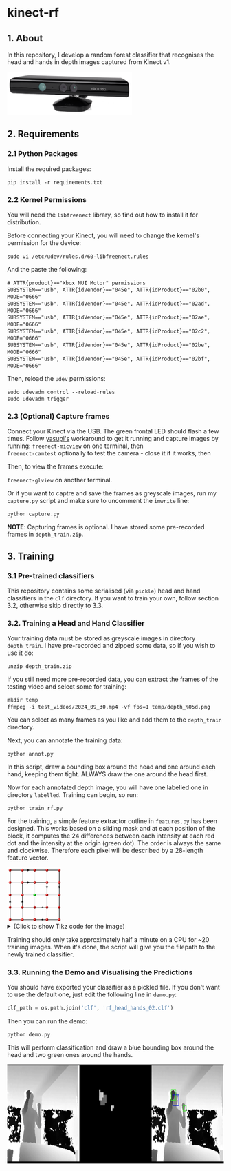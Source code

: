 # kinect-rf

## 1. About

In this repository, I develop a random forest classifier that recognises the
head and hands in depth images captured from Kinect v1.

<img src="https://raw.githubusercontent.com/leonmavr/kinect-rf/refs/heads/master/assets/kinect-v1.png" alt="Kinect v1" height="100">

## 2. Requirements

### 2.1 Python Packages

Install the required packages:

```
pip install -r requirements.txt
```

### 2.2 Kernel Permissions

You will need the `libfreenect` library, so find out how to install it for
distribution.

Before connecting your Kinect, you will need to change the kernel's permission
for the device:

`sudo vi /etc/udev/rules.d/60-libfreenect.rules `

And the paste the following:

```
# ATTR{product}=="Xbox NUI Motor" permissions
SUBSYSTEM=="usb", ATTR{idVendor}=="045e", ATTR{idProduct}=="02b0", MODE="0666"
SUBSYSTEM=="usb", ATTR{idVendor}=="045e", ATTR{idProduct}=="02ad", MODE="0666"
SUBSYSTEM=="usb", ATTR{idVendor}=="045e", ATTR{idProduct}=="02ae", MODE="0666"
SUBSYSTEM=="usb", ATTR{idVendor}=="045e", ATTR{idProduct}=="02c2", MODE="0666"
SUBSYSTEM=="usb", ATTR{idVendor}=="045e", ATTR{idProduct}=="02be", MODE="0666"
SUBSYSTEM=="usb", ATTR{idVendor}=="045e", ATTR{idProduct}=="02bf", MODE="0666"
```

Then, reload the `udev` permissions:

```
sudo udevadm control --reload-rules
sudo udevadm trigger
```

### 2.3 (Optional) Capture frames

Connect your Kinect via the USB. The green frontal LED should flash a few
times. Follow [yasupi's](https://github.com/OpenKinect/libfreenect/issues/580#issuecomment-643440616)
workaround to get it running and capture images by running:
`freenect-micview` on one terminal, then  
`freenect-camtest` optionally to test the camera - close it if it works, then  

Then, to view the frames execute:

`freenect-glview` on another terminal.

Or if you want to captre and save the frames as greyscale images, run my
`capture.py` script and make sure to uncomment the `imwrite` line:

```
python capture.py
```

**NOTE**: Capturing frames is optional. I have stored some pre-recorded frames
in `depth_train.zip`.

## 3. Training

### 3.1 Pre-trained classifiers

This repository contains some serialised (via `pickle`) head and hand
classifiers in the `clf` directory. If you want to train your own, follow
section 3.2, otherwise skip directly to 3.3.

### 3.2. Training a Head and Hand Classifier

Your training data must be stored as greyscale images in directory
`depth_train`. I have pre-recorded and zipped some data, so if you wish to use
it do:

```
unzip depth_train.zip
```

If you still need more pre-recorded data, you can extract the frames of the
testing video and select some for training:

```
mkdir temp
ffmpeg -i test_videos/2024_09_30.mp4 -vf fps=1 temp/depth_%05d.png
```

You can select as many frames as you like and add them to the `depth_train`
directory.

Next, you can annotate the training data:

```
python annot.py
```

In this script, draw a bounding box around the head and one around each hand,
keeping them tight. ALWAYS draw the one around the head first.

Now for each annotated depth image, you will have one labelled one in directory
`labelled`. Training can begin, so run:

```
python train_rf.py
```

For the training, a simple feature extractor outline in `features.py` has been
designed. This works based on a sliding mask and at each position of the block,
it computes the 24 differences between each intensity at each red dot and the
intensity at the origin (green dot). The order is always the same and clockwise.
Therefore each pixel will be described by a 28-length feature vector.


<img src="https://raw.githubusercontent.com/leonmavr/kinect-rf/refs/heads/master/assets/feature_mask.png" alt="feature mask" style="width: 25%; height: auto;">

<details>
  

  
  <summary>(Click to show Tikz code for the image)</summary>

  ```
  \begin{tikzpicture}
    % grid dimensions
    \def\rows{4}
    \def\cols{4}
    \def\step{1.5} % Distance between grid lines
    
    % draw the grid
    \foreach \i in {0,...,\rows} {
        \draw[very thin] (0, \i * \step) -- (\cols * \step, \i * \step); % Horizontal lines
    }
    \foreach \j in {0,...,\cols} {
        \draw[very thin] (\j * \step, 0) -- (\j * \step, \rows * \step); % Vertical lines
    }

    % thicker outer and inner rings
    \draw [ultra thick] (0,0) -- (4*\step,0) -- (4*\step,4*\step) -- (0,4*\step) -- (0,0);
    \draw [ultra thick] (\step,\step) -- (3*\step,\step) -- (3*\step,3*\step) -- (\step,3*\step) -- (\step,\step);
    % arrows to show the order of the features
    \draw [-Latex,ultra thick] (\step,4*\step) -- (1.65*\step,4*\step);
    \draw [Latex-,ultra thick] (4*\step,2.45*\step) -- (4*\step,4*\step);
    \draw [-Latex,ultra thick] (3*\step,0) -- (2.45*\step,0);
    \draw [-Latex,ultra thick] (0,\step) -- (0,1.65*\step);

    \draw [-Latex,ultra thick] (\step,3*\step) -- (1.65*\step,3*\step);
    \draw [Latex-,ultra thick] (3*\step,2.45*\step) -- (3*\step,3*\step);
    \draw [-Latex,ultra thick] (3*\step,\step) -- (2.45*\step,\step);
    \draw [-Latex,ultra thick] (\step,\step) -- (\step,1.65*\step);

    \tikzset{
        red sphere/.style={
            ball color=red, circle, shading=ball, minimum size=6pt
        },
        green sphere/.style={
            ball color=green, circle, shading=ball, minimum size=6pt
        }
    }
    
    \foreach \i in {0, 1, 2, 3, 4} {
        \foreach \j in {0, 1, 2, 3, 4} {
            \node[red sphere] at (\j * \step, \i * \step) {};
        }
    }
    
    % Green sphere at the center
    \node[green sphere] at (2 * \step, 2 * \step) {};

  \end{tikzpicture}

  ```

</details>

Training should only take approximately half a minute on a CPU for ~20 training images.
When it's done, the script will give you the filepath to the newly trained
classifier.

### 3.3. Running the Demo and Visualising the Predictions

You should have exported your classifier as a pickled file. If you don't want to
use the default one, just edit the following line in `demo.py`:

```python
clf_path = os.path.join('clf', 'rf_head_hands_02.clf')
```

Then you can run the demo:

```
python demo.py
```

This will perform classification and draw a blue bounding box around the head
and two green ones around the hands.

<img src="https://raw.githubusercontent.com/leonmavr/kinect-rf/refs/heads/master/assets/demo_screenshot.png" alt="demo screenshot" height="230">
